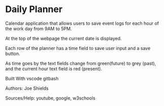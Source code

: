 #  Daily Planner 

Calendar application that allows users to save event logs for each hour of the work day from 9AM to 5PM. 

At the top of the webpage the current date is displayed.

Each row of the planner has a time field to save user input and a save button.

As time goes by the text fields change from green(future) to grey (past), and the current hour text field is red (present).

Built With vscode gitbash

Authors: Joe Shields

Sources/Help: youtube, google, w3schools
